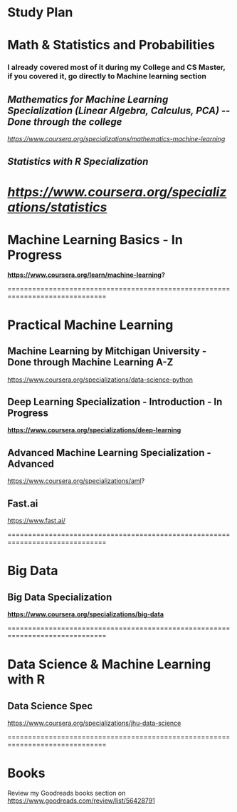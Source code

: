 # Study Plan

# Math & Statistics and Probabilities
### I already covered most of it during my College and CS Master, if you covered it, go directly to Machine learning section

## <i> Mathematics for Machine Learning Specialization (Linear Algebra, Calculus, PCA) -- Done through the college 
https://www.coursera.org/specializations/mathematics-machine-learning

## Statistics with R Specialization
https://www.coursera.org/specializations/statistics
</i>
==============================================================================

# Machine Learning Basics - In Progress
<b> https://www.coursera.org/learn/machine-learning? </b> 

==============================================================================

# Practical Machine Learning

## Machine Learning by Mitchigan University - Done through Machine Learning A-Z
https://www.coursera.org/specializations/data-science-python

## Deep Learning Specialization - Introduction   -   In Progress
<b> https://www.coursera.org/specializations/deep-learning </b> 

## Advanced Machine Learning Specialization - Advanced
https://www.coursera.org/specializations/aml?

## Fast.ai
https://www.fast.ai/

==============================================================================

# Big Data
## Big Data Specialization
<b> https://www.coursera.org/specializations/big-data </b> 

==============================================================================

# Data Science & Machine Learning with R

## Data Science Spec 
https://www.coursera.org/specializations/jhu-data-science

==============================================================================

# Books
Review my Goodreads books section on
https://www.goodreads.com/review/list/56428791

